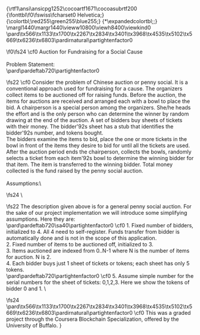 {\rtf1\ansi\ansicpg1252\cocoartf1671\cocoasubrtf200
{\fonttbl\f0\fswiss\fcharset0 Helvetica;}
{\colortbl;\red255\green255\blue255;}
{\*\expandedcolortbl;;}
\margl1440\margr1440\vieww10800\viewh8400\viewkind0
\pard\tx566\tx1133\tx1700\tx2267\tx2834\tx3401\tx3968\tx4535\tx5102\tx5669\tx6236\tx6803\pardirnatural\partightenfactor0

\f0\fs24 \cf0 Auction for Fundraising for a Social Cause\
\
Problem Statement:\
\pard\pardeftab720\partightenfactor0

\fs22 \cf0 Consider the problem of Chinese auction or penny social. It is a conventional approach used for fundraising for a cause. The organizers collect items to be auctioned off for raising funds. Before the auction, the items for auctions are received and arranged each with a bowl to place the bid. A chairperson is a special person among the organizers. She/he heads the effort and is the only person who can determine the winner by random drawing at the end of the auction. A set of bidders buy sheets of tickets with their money. The bidder\'92s sheet has a stub that identifies the bidder\'92s number, and tokens bought. \
The bidders examine the items to bid, place the one or more tickets in the bowl in front of the items they desire to bid for until all the tickets are used. After the auction period ends the chairperson, collects the bowls, randomly selects a ticket from each item\'92s bowl to determine the winning bidder for that item. The item is transferred to the winning bidder. Total money collected is the fund raised by the penny social auction. \
\
Assumptions:\

\fs24 \

\fs22 The description given above is for a general penny social auction. For the sake of our project implementation we will introduce some simplifying assumptions. Here they are: \
\pard\pardeftab720\sa40\partightenfactor0
\cf0 1. Fixed number of bidders, initialized to 4. All 4 need to self-register. Funds transfer from bidder is automatically done and is not in the scope of this application. \
2. Fixed number of items to be auctioned off, initialized to 3. \
3. Items auctioned are indexed from 0..N-1 where N is the number of items for auction. N is 2. \
4. Each bidder buys just 1 sheet of tickets or tokens; each sheet has only 5 tokens. \
\pard\pardeftab720\partightenfactor0
\cf0 5. Assume simple number for the serial numbers for the sheet of tickets: 0,1,2,3. Here we show the tokens of bidder 0 and 1. \

\fs24 \
\pard\tx566\tx1133\tx1700\tx2267\tx2834\tx3401\tx3968\tx4535\tx5102\tx5669\tx6236\tx6803\pardirnatural\partightenfactor0
\cf0 This was a graded project through the Coursera Blockchain Specialization, offered by the University of Buffalo. }